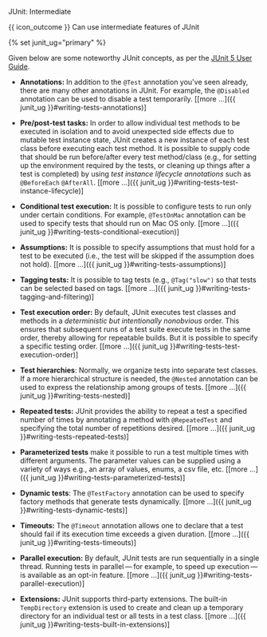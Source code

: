 <span id="title">JUnit: Intermediate</span>

<span id="prereqs"></span>

<span id="outcomes">{{ icon_outcome }} Can use intermediate features of JUnit</span>

<div id="body">

{% set junit_ug="primary" %}

Given below are some noteworthy JUnit concepts, as per the [JUnit 5 User Guide](https://junit.org/junit5/docs/current/user-guide/).

* **Annotations:** In addition to the `@Test` annotation you've seen already, there are many other annotations in JUnit. For example, the `@Disabled` annotation can be used to disable a test temporarily. [[more ...]({{ junit_ug }}#writing-tests-annotations)]

* **Pre/post-test tasks:** In order to allow individual test methods to be executed in isolation and to avoid unexpected side effects due to mutable test instance state, JUnit creates a new instance of each test class before executing each test method. It is possible to supply code that should be run before/after every test method/class (e.g., for setting up the environment required by the tests, or cleaning up things after a test is completed) by using _test instance lifecycle annotations_ such as `@BeforeEach` `@AfterAll`. [[more ...]({{ junit_ug }}#writing-tests-test-instance-lifecycle)]

* **Conditional test execution:** It is possible to configure tests to run only under certain conditions. For example, `@TestOnMac` annotation can be used to specify tests that should run on Mac OS only. [[more ...]({{ junit_ug }}#writing-tests-conditional-execution)]

* **Assumptions:** It is possible to specify assumptions that must hold for a test to be executed (i.e., the test will be skipped if the assumption does not hold). [[more ...]({{ junit_ug }}#writing-tests-assumptions)]

* **Tagging tests:** It is possible to tag tests (e.g., `@Tag("slow")` so that tests can be selected based on tags. [[more ...]({{ junit_ug }}#writing-tests-tagging-and-filtering)]

* **Test execution order:** By default, JUnit executes test classes and methods in a _deterministic but intentionally nonobvious_ order. This ensures that subsequent runs of a test suite execute tests in the same order, thereby allowing for repeatable builds. But it is possible to specify a specific testing order. [[more ...]({{ junit_ug }}#writing-tests-test-execution-order)]

* **Test hierarchies**: Normally, we organize tests into separate test classes. If a more hierarchical structure is needed, the `@Nested` annotation can be used to express the relationship among groups of tests. [[more ...]({{ junit_ug }}#writing-tests-nested)]

* **Repeated tests:** JUnit provides the ability to repeat a test a specified number of times by annotating a method with `@RepeatedTest` and specifying the total number of repetitions desired. [[more ...]({{ junit_ug }}#writing-tests-repeated-tests)]

* **Parameterized tests** make it possible to run a test multiple times with different arguments. The parameter values can be supplied using a variety of ways e.g., an array of values, enums, a csv file, etc. [[more ...]({{ junit_ug }}#writing-tests-parameterized-tests)]

* **Dynamic tests**: The `@TestFactory` annotation can be used to specify factory methods that generate tests dynamically. [[more ...]({{ junit_ug }}#writing-tests-dynamic-tests)]

* **Timeouts:** The `@Timeout` annotation allows one to declare that a test should fail if its execution time exceeds a given duration. [[more ...]({{ junit_ug }}#writing-tests-timeouts)]

* **Parallel execution:** By default, JUnit tests are run sequentially in a single thread. Running tests in parallel — for example, to speed up execution — is available as an opt-in feature. [[more ...]({{ junit_ug }}#writing-tests-parallel-execution)]

* **Extensions:** JUnit supports third-party extensions. The built-in `TempDirectory` extension is used to create and clean up a temporary directory for an individual test or all tests in a test class. [[more ...]({{ junit_ug }}#writing-tests-built-in-extensions)]

</div>

<div id="extras">
</div>
